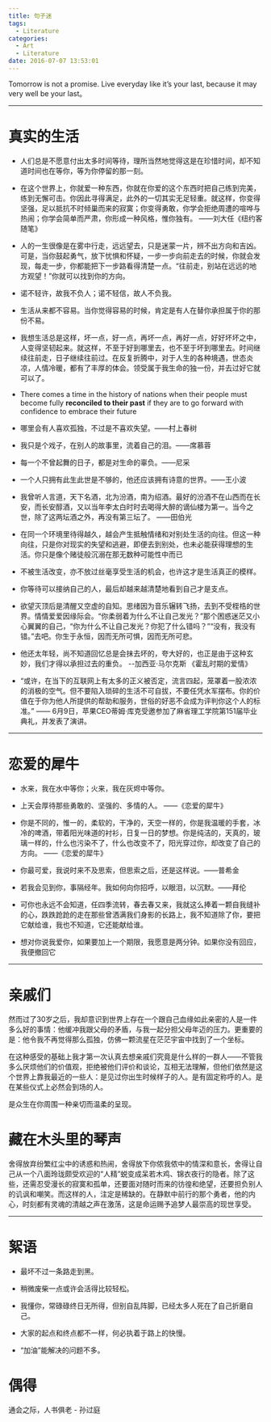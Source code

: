 ```yaml
---
title: 句子迷
tags:
  - Literature
categories:
  - Art
  - Literature
date: 2016-07-07 13:53:01
---
```

Tomorrow is not a promise. Live everyday like it’s your last, because it may very well be your last。

<!-- more -->

***

# 真实的生活
- 人们总是不愿意付出太多时间等待，理所当然地觉得这是在珍惜时间，却不知道时间也在等你，等为你停留的那一刻。

- 在这个世界上，你就爱一种东西，你就在你爱的这个东西时把自己练到完美，练到无懈可击。你因此寻得满足，此外的一切其实无足轻重。就这样，你变得坚强，足以抵抗不时倾巢而来的寂寞；你变得勇敢，你学会拒绝周遭的喧哗与热闹；你学会简单而严肃，你形成一种风格，惟你独有。  ——刘大任《纽约客随笔》

- 人的一生很像是在雾中行走，远远望去，只是迷蒙一片，辨不出方向和吉凶。可是，当你鼓起勇气，放下忧惧和怀疑，一步一步向前走去的时候，你就会发现，每走一步，你都能把下一步路看得清楚一点。“往前走，别站在远远的地方观望！”你就可以找到你的方向。

- 诺不轻许，故我不负人；诺不轻信，故人不负我。

- 生活从来都不容易。当你觉得容易的时候，肯定是有人在替你承担属于你的那份不易。

- 我想生活总是这样，坏一点，好一点，再坏一点，再好一点，好好坏坏之中，人变得坚韧起来。就这样，不至于好到哪里去，也不至于坏到哪里去。时间继续往前走，日子继续往前过。在反复折腾中，对于人生的各种境遇，世态炎凉，人情冷暖，都有了丰厚的体会。领受属于我生命的独一份，并去过好它就可以了。

- There comes a time in the history of nations when their people must become fully **reconciled to their past** if they are to go forward with confidence to embrace their future

- 哪里会有人喜欢孤独，不过是不喜欢失望。——村上春树

- 我只是个戏子，在别人的故事里，流着自己的泪。——席慕蓉

- 每一个不曾起舞的日子，都是对生命的辜负。——尼采

- 一个人只拥有此生此世是不够的，他还应该拥有诗意的世界。——王小波

- 我曾听人言道，天下名酒，北为汾酒，南为绍酒。最好的汾酒不在山西而在长安，而长安醇酒，又以当年李太白时时去喝得大醉的谪仙楼为第一。当今之世，除了这两坛酒之外，再没有第三坛了。 ——田伯光

- 在同一个环境里待得越久，越会产生抵触情绪和对别处生活的向往。但这一种向往，只是你对现实的失望和逃避，即便去到别处，也未必能获得理想的生活。你只是像个赌徒般沉溺在那无数种可能性中而已

- 不被生活改变，亦不放过丝毫享受生活的机会，也许这才是生活真正的模样。

- 你等待可以接纳自己的人，最后却越来越清楚地看到自己才是支点。

- 欲望灭顶后是清醒又空虚的自知。思绪因为音乐辗转飞扬，去到不受桎梏的世界。情情爱爱因缘际会。“你柔弱着为什么不让自己发光？”那个困惑迷茫又小心翼翼的自己，“你为什么不让自己发光？你犯了什么错吗？”“没有，我没有错。”去吧。你生于永恒，因而无所可惧，因而无所可悲。

- 他还太年轻，尚不知道回忆总是会抹去坏的，夸大好的，也正是由于这种玄妙，我们才得以承担过去的重负。 --加西亚·马尔克斯 《霍乱时期的爱情》

- “或许，在当下的互联网上有太多的正义被否定，流言四起，笼罩着一股浓浓的消极的空气。但不要陷入琐碎的生活不可自拔，不要任凭水军摆布。你的价值在于你为他人所提供的帮助和服务，世俗的好恶不会成为评判你这个人的标准。”  —— 6月9日，苹果CEO蒂姆·库克受邀参加了麻省理工学院第151届毕业典礼，并发表了演讲。

***

# 恋爱的犀牛
- 水来，我在水中等你；火来，我在灰烬中等你。

- 上天会厚待那些勇敢的、坚强的、多情的人。 ——《恋爱的犀牛》

- 你是不同的，惟一的，柔软的，干净的，天空一样的，你是我温暖的手套，冰冷的啤酒，带着阳光味道的衬衫，日复一日的梦想。你是纯洁的，天真的，玻璃一样的，什么也污染不了，什么也改变不了，阳光穿过你，却改变了自己的方向。 ——《恋爱的犀牛》

- 你最可爱，我说时来不及思索，但思索之后，还是这样说。——普希金

- 若我会见到你，事隔经年。我如何向你招呼，以眼泪，以沉默。——拜伦

- 可你也永远不会知道，任四季流转，春去春又来，我就这么捧着一颗自我缝补的心，跌跌跄跄的走在那些曾洒满我们身影的长路上，我不知道除了你，要把它献给谁，我也不知道，它还能献给谁。

- 想对你说我爱你，如果要加上一个期限，我愿意是两分钟。如果你没有回应，我便撤回它

***

# 亲戚们
然而过了30岁之后，我却意识到世界上存在一个跟自己血缘如此亲密的人是一件多么好的事情：他缓冲我跟父母的矛盾，与我一起分担父母年迈的压力。更重要的是：他令我不再觉得那么孤独，仿佛一颗流星在茫茫宇宙中找到了一个坐标。

在这种感受的基础上我才第一次认真去想亲戚们究竟是什么样的一群人——不管我多么厌烦他们的价值观，拒绝被他们评价和谈论，互相无法理解，但他们依然是这个世界上靠我最近的一些人：是见过你出生时候样子的人。是有固定称呼的人。是在某些仪式上必然会到场的人。

是众生在你周围一种亲切而温柔的呈现。

# 藏在木头里的琴声
舍得放弃纷繁红尘中的诱惑和热闹，舍得放下你侬我侬中的情深和意长，舍得让自己从一个八面玲珑颇受欢迎的“人精”蜕变成呆若木鸡、锦衣夜行的隐者。除了这些，还需忍受漫长的寂寞和孤单，还要面对随时而来的彷徨和绝望，还要担负别人的讥讽和嘲笑。而这样的人，注定是稀缺的。在静默中前行的那个勇者，他的内心，时刻都有灵魂的清越之声在激荡，这是命运赐予追梦人最崇高的现世享受。

***

# 絮语
- 最坏不过一条路走到黑。

- 稍微废柴一点或许会活得比较轻松。

- 我懂你，常碌碌终日无所得，但别自乱阵脚，已经太多人死在了自己折磨自己。

- 大家的起点和终点都不一样，何必执着于路上的快慢。

- “加油”能解决的问题不多。

# 偶得
通会之际，人书俱老 - 孙过庭


